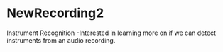 # NewRecording2
Instrument Recognition
-Interested in learning more on if we can detect instruments from an audio recording.
